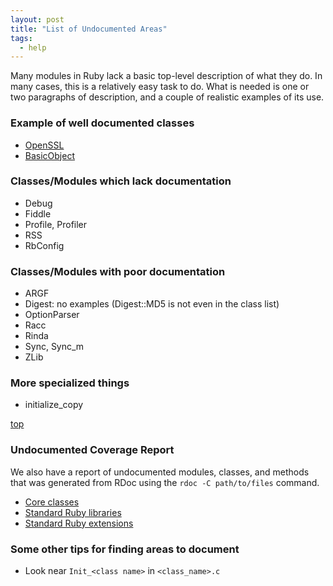 ```yaml
---
layout: post
title: "List of Undocumented Areas"
tags: 
  - help
---
```


Many modules in Ruby lack a basic top-level description of what they do. In many cases, this is a relatively easy task to do. What is needed is one or two paragraphs of description, and a couple of realistic examples of its use.

### Example of well documented classes

  - [OpenSSL](https://github.com/documenting-ruby/ruby/blob/trunk/ext/openssl/ossl.c#L418-790)
  - [BasicObject](https://github.com/documenting-ruby/ruby/blob/trunk/object.c#L2624-2675)

### Classes/Modules which lack documentation

  -  Debug
  -  Fiddle
  -  Profile, Profiler
  -  RSS
  -  RbConfig

### Classes/Modules with poor documentation

  - ARGF
  - Digest: no examples (Digest::MD5 is not even in the class list)
  - OptionParser
  - Racc
  - Rinda
  - Sync, Sync_m
  - ZLib

### More specialized things

  - initialize_copy

<a name="CoverageReport"></a>
<a class="top" href="#">top</a>
### Undocumented Coverage Report

We also have a report of undocumented modules, classes, and methods that was
generated from RDoc using the `rdoc -C path/to/files` command.

* <a href="/assets/undocumented_core.txt">Core classes</a>
* <a href="/assets/undocumented_lib.txt">Standard Ruby libraries</a>
* <a href="/assets/undocumented_ext.txt">Standard Ruby extensions</a>

### Some other tips for finding areas to document

  - Look near `Init_<class name>` in `<class_name>.c`
